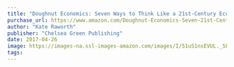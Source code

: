 ```yaml
---
title: "Doughnut Economics: Seven Ways to Think Like a 21st-Century Economist"
purchase_url: https://www.amazon.com/Doughnut-Economics-Seven-21st-Century-Economist/dp/1603586741?SubscriptionId=AKIAIVZLK2PABGQI2KAQ&tag=everrail-20&linkCode=xm2&camp=2025&creative=165953&creativeASIN=1603586741
author: "Kate Raworth"
publisher: "Chelsea Green Publishing"
date: 2017-04-26
image: https://images-na.ssl-images-amazon.com/images/I/51uS1nsEVUL._SL75_.jpg
tags:
---
```


